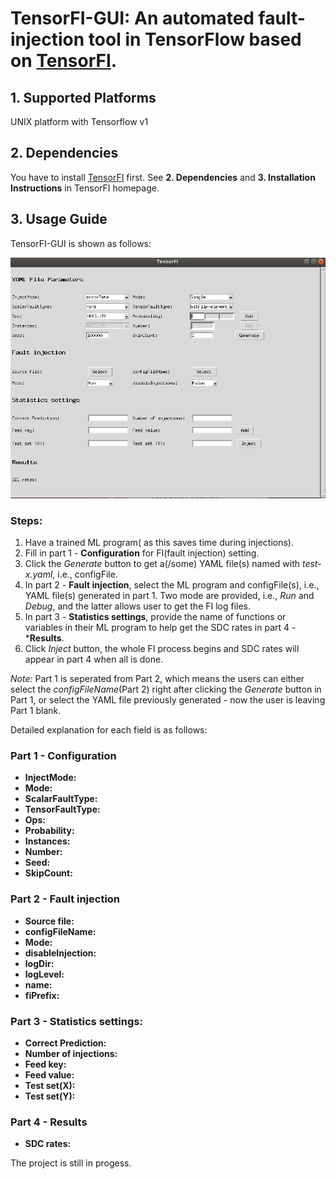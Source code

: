 # TensorFI-GUI: An automated fault-injection tool in TensorFlow based on [TensorFI](https://github.com/DependableSystemsLab/TensorFI).
## 1. Supported Platforms
UNIX platform with Tensorflow v1
## 2. Dependencies
You have to install [TensorFI](https://github.com/DependableSystemsLab/TensorFI) first. See **2. Dependencies** and **3. Installation Instructions** in TensorFI homepage.
## 3. Usage Guide
TensorFI-GUI is shown as follows:

![image](https://github.com/ElaineYao/TensorFI-GUI/blob/master/Figures/TensorFI-GUI-interface.png)

### Steps:

1. Have a trained ML program( as this saves time during injections). 
2. Fill in part 1 - **Configuration** for FI(fault injection) setting. 
3. Click the *Generate* button to get a(/some) YAML file(s) named with *test-x.yaml*, i.e., configFile. 
3. In part 2 - **Fault injection**, select the ML program and configFile(s), i.e., YAML file(s) generated in part 1. Two mode are provided, i.e., *Run* and *Debug*, and the latter allows user to get the FI log files. 
4. In part 3 - **Statistics settings**, provide the name of functions or variables in their ML program to help get the SDC rates in part 4 - ***Results**. 
5. Click *Inject* button, the whole FI process begins and SDC rates will appear in part 4 when all is done. 

*Note:* Part 1 is seperated from Part 2, which means the users can either select the *configFileName*(Part 2) right after clicking the *Generate* button in Part 1, or select the YAML file previously generated - now the user is leaving Part 1 blank.

Detailed explanation for each field is as follows:

### Part 1 - Configuration
- **InjectMode:**
- **Mode:**
- **ScalarFaultType:**
- **TensorFaultType:**
- **Ops:**
- **Probability:**
- **Instances:**
- **Number:**
- **Seed:**
- **SkipCount:**

### Part 2 - Fault injection
- **Source file:**
- **configFileName:**
- **Mode:**
- **disableInjection:**
- **logDir:**
- **logLevel:**
- **name:**
- **fiPrefix:**

### Part 3 - Statistics settings:
- **Correct Prediction:**
- **Number of injections:**
- **Feed key:**
- **Feed value:**
- **Test set(X):**
- **Test set(Y):**

### Part 4 - Results
- **SDC rates:**


The project is still in progess.
